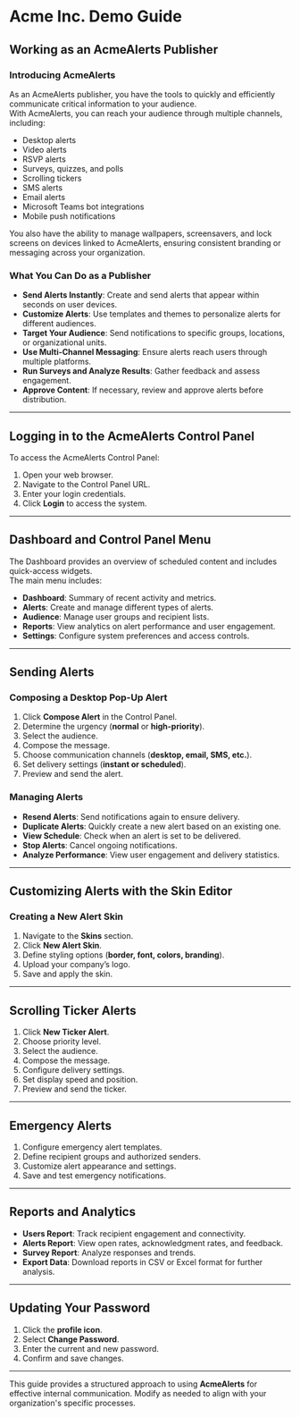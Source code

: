 # Acme Inc. Demo Guide

## Working as an AcmeAlerts Publisher

### Introducing AcmeAlerts

As an AcmeAlerts publisher, you have the tools to quickly and efficiently communicate critical information to your audience.  
With AcmeAlerts, you can reach your audience through multiple channels, including:

- Desktop alerts
- Video alerts
- RSVP alerts
- Surveys, quizzes, and polls
- Scrolling tickers
- SMS alerts
- Email alerts
- Microsoft Teams bot integrations
- Mobile push notifications

You also have the ability to manage wallpapers, screensavers, and lock screens on devices linked to AcmeAlerts, ensuring consistent branding or messaging across your organization.

### What You Can Do as a Publisher

- **Send Alerts Instantly**: Create and send alerts that appear within seconds on user devices.
- **Customize Alerts**: Use templates and themes to personalize alerts for different audiences.
- **Target Your Audience**: Send notifications to specific groups, locations, or organizational units.
- **Use Multi-Channel Messaging**: Ensure alerts reach users through multiple platforms.
- **Run Surveys and Analyze Results**: Gather feedback and assess engagement.
- **Approve Content**: If necessary, review and approve alerts before distribution.

---

## Logging in to the AcmeAlerts Control Panel

To access the AcmeAlerts Control Panel:

1. Open your web browser.
2. Navigate to the Control Panel URL.
3. Enter your login credentials.
4. Click **Login** to access the system.

---

## Dashboard and Control Panel Menu

The Dashboard provides an overview of scheduled content and includes quick-access widgets.  
The main menu includes:

- **Dashboard**: Summary of recent activity and metrics.
- **Alerts**: Create and manage different types of alerts.
- **Audience**: Manage user groups and recipient lists.
- **Reports**: View analytics on alert performance and user engagement.
- **Settings**: Configure system preferences and access controls.

---

## Sending Alerts

### Composing a Desktop Pop-Up Alert

1. Click **Compose Alert** in the Control Panel.
2. Determine the urgency (**normal** or **high-priority**).
3. Select the audience.
4. Compose the message.
5. Choose communication channels (**desktop, email, SMS, etc.**).
6. Set delivery settings (**instant or scheduled**).
7. Preview and send the alert.

### Managing Alerts

- **Resend Alerts**: Send notifications again to ensure delivery.
- **Duplicate Alerts**: Quickly create a new alert based on an existing one.
- **View Schedule**: Check when an alert is set to be delivered.
- **Stop Alerts**: Cancel ongoing notifications.
- **Analyze Performance**: View user engagement and delivery statistics.

---

## Customizing Alerts with the Skin Editor

### Creating a New Alert Skin

1. Navigate to the **Skins** section.
2. Click **New Alert Skin**.
3. Define styling options (**border, font, colors, branding**).
4. Upload your company’s logo.
5. Save and apply the skin.

---

## Scrolling Ticker Alerts

1. Click **New Ticker Alert**.
2. Choose priority level.
3. Select the audience.
4. Compose the message.
5. Configure delivery settings.
6. Set display speed and position.
7. Preview and send the ticker.

---

## Emergency Alerts

1. Configure emergency alert templates.
2. Define recipient groups and authorized senders.
3. Customize alert appearance and settings.
4. Save and test emergency notifications.

---

## Reports and Analytics

- **Users Report**: Track recipient engagement and connectivity.
- **Alerts Report**: View open rates, acknowledgment rates, and feedback.
- **Survey Report**: Analyze responses and trends.
- **Export Data**: Download reports in CSV or Excel format for further analysis.

---

## Updating Your Password

1. Click the **profile icon**.
2. Select **Change Password**.
3. Enter the current and new password.
4. Confirm and save changes.

---

This guide provides a structured approach to using **AcmeAlerts** for effective internal communication. Modify as needed to align with your organization's specific processes.